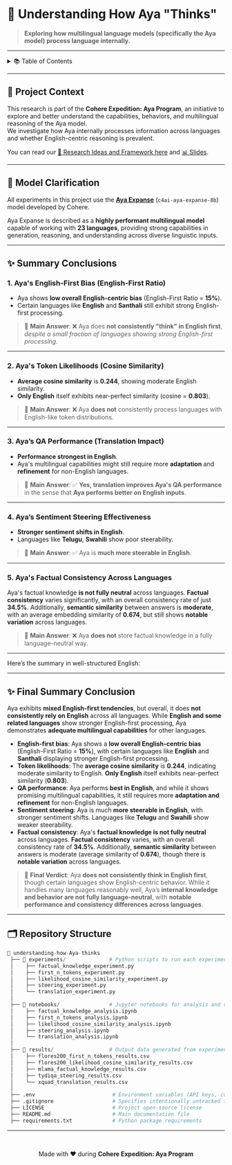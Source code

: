 # 🧠 Understanding How Aya "Thinks"

> **Exploring how multilingual language models (specifically the Aya model) process language internally.**

---

<details>
<summary>📚 Table of Contents</summary>

- [Understanding How Aya "Thinks"](#🧠-understanding-how-aya-thinks)
- [🧭 Project Context](#🧭-project-context)
- [🚀 Model Clarification](#🚀-model-clarification)
- [✨ Summary Conclusions](#✨-summary-conclusions)
  - [1. Aya's English-First Bias (English-First Ratio)](#1-ayas-english-first-bias-english-first-ratio)
  - [2. Aya's Token Likelihoods (Cosine Similarity)](#2-ayas-token-likelihoods-cosine-similarity)
  - [3. Aya’s QA Performance (Translation Impact)](#3-ayas-qa-performance-translation-impact)
  - [4. Aya’s Sentiment Steering Effectiveness](#4-ayas-sentiment-steering-effectiveness)
  - [5. Aya's Factual Consistency Across Languages](#5-ayas-factual-consistency-across-languages)
- [✨ Final Summary Conclusion](#✨-final-summary-conclusion)
- [🗂️ Repository Structure](#🗂️-repository-structure)

</details>

---

## 🧭 Project Context

This research is part of the **Cohere Expedition: Aya Program**, an initiative to explore and better understand the capabilities, behaviors, and multilingual reasoning of the Aya model.  
We investigate how Aya internally processes information across languages and whether English-centric reasoning is prevalent.

You can read our [📄 Research Ideas and Framework here](https://docs.google.com/document/d/1F5JfcpT1whHLKkwHnCnAWsi6gJ1dTF_rdRq1q8bH_js/edit?usp=sharing) and [📊 Slides](https://docs.google.com/presentation/d/1o1uNmBi6_8UBuPOvolVvwMJ8cr2A4cgcjIcx17PxX1E/edit?usp=sharing).

---

## 🚀 Model Clarification

All experiments in this project use the **[Aya Expanse](https://docs.cohere.com/docs/aya-expanse)** (`c4ai-aya-expanse-8b`) model developed by Cohere.

Aya Expanse is described as a **highly performant multilingual model** capable of working with **23 languages**, providing strong capabilities in generation, reasoning, and understanding across diverse linguistic inputs.

---

## ✨ Summary Conclusions

### 1. Aya's English-First Bias (English-First Ratio)
- Aya shows **low overall English-centric bias** (English-First Ratio = **15%**).
- Certain languages like **English** and **Santhali** still exhibit strong English-first processing.

> 🎯 **Main Answer**: ❌ Aya does **not consistently "think" in English first**, *despite a small fraction of languages showing strong English-first processing*.

---

### 2. Aya's Token Likelihoods (Cosine Similarity)
- **Average cosine similarity** is **0.244**, showing moderate English similarity.
- **Only English** itself exhibits near-perfect similarity (cosine = **0.803**).

> 🎯 **Main Answer**: ❌ Aya **does not** consistently process languages with English-like token distributions.

---

### 3. Aya’s QA Performance (Translation Impact)
- **Performance strongest in English**.
- Aya's multilingual capabilities might still require more **adaptation** and **refinement** for non-English languages.

> 🎯 **Main Answer**: ✅ **Yes, translation improves Aya's QA performance** in the sense that **Aya performs better on English inputs**.

---

### 4. Aya’s Sentiment Steering Effectiveness
- **Stronger sentiment shifts in English**.
- Languages like **Telugu**, **Swahili** show poor steerability.

> 🎯 **Main Answer**: ✅ Aya is **much more steerable in English**.

---

### 5. Aya's Factual Consistency Across Languages

Aya's factual knowledge **is not fully neutral** across languages. **Factual consistency** varies significantly, with an overall consistency rate of just **34.5%**. Additionally, **semantic similarity** between answers is **moderate**, with an average embedding similarity of **0.674**, but still shows **notable variation** across languages.

> 🎯 **Main Answer**: ❌ Aya **does not** store factual knowledge in a fully language-neutral way.

---

Here’s the summary in well-structured English:

---

## ✨ Final Summary Conclusion

Aya exhibits **mixed English-first tendencies**, but overall, it does **not consistently rely on English** across all languages. While **English and some related languages** show stronger English-first processing, Aya demonstrates **adequate multilingual capabilities** for other languages.

* **English-first bias**: Aya shows a **low overall English-centric bias** (English-First Ratio = **15%**), with certain languages like **English** and **Santhali** displaying stronger English-first processing.
* **Token likelihoods**: The **average cosine similarity** is **0.244**, indicating moderate similarity to English. **Only English** itself exhibits near-perfect similarity (**0.803**).
* **QA performance**: Aya performs **best in English**, and while it shows promising multilingual capabilities, it still requires more **adaptation and refinement** for non-English languages.
* **Sentiment steering**: Aya is much **more steerable in English**, with stronger sentiment shifts. Languages like **Telugu** and **Swahili** show weaker steerability.
* **Factual consistency**: Aya's **factual knowledge is not fully neutral** across languages. **Factual consistency** varies, with an overall consistency rate of **34.5%**. Additionally, **semantic similarity** between answers is moderate (average similarity of **0.674**), though there is **notable variation** across languages.

> 🧠 **Final Verdict**: Aya **does not consistently think in English first**, though certain languages show English-centric behavior. While it handles many languages reasonably well, Aya’s **internal knowledge and behavior are not fully language-neutral**, with **notable performance and consistency differences across languages**.

---

## 🗂️ Repository Structure

````python
📁 understanding-how-Aya-thinks
 ├── 📁 experiments/              # Python scripts to run each experiment
 │    ├── factual_knowledge_experiment.py
 │    ├── first_n_tokens_experiment.py
 │    ├── likelihood_cosine_similarity_experiment.py
 │    ├── steering_experiment.py
 │    └── translation_experiment.py
 │
 ├── 📁 notebooks/                # Jupyter notebooks for analysis and visualization
 │    ├── factual_knowledge_analysis.ipynb
 │    ├── first_n_tokens_analysis.ipynb
 │    ├── likelihood_cosine_similarity_analysis.ipynb
 │    ├── steering_analysis.ipynb
 │    └── translation_analysis.ipynb
 │
 ├── 📁 results/                  # Output data generated from experiments
 │    ├── flores200_first_n_tokens_results.csv
 │    ├── flores200_likelihood_cosine_similarity_results.csv
 │    ├── mlama_factual_knowledge_results.csv
 │    ├── tydiqa_steering_results.csv
 │    └── xquad_translation_results.csv
 │
 ├── .env                         # Environment variables (API keys, config)
 ├── .gitignore                   # Specifies intentionally untracked files to ignore
 ├── LICENSE                      # Project open-source license
 ├── README.md                    # Main documentation file
 ├── requirements.txt             # Python package requirements
````

---

<br>

<p align="center">
  Made with ❤️ during <strong>Cohere Expedition: Aya Program</strong>
</p>